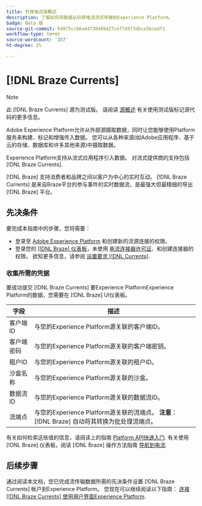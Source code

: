 ```yaml
---
title: 钎焊电流源概述
description: 了解如何将数据从钎焊电流流式传输到Experience Platform。
badge: Beta 版
source-git-commit: 64975ccb6a44730489427cef745f3dbce5bcedf1
workflow-type: tm+mt
source-wordcount: '357'
ht-degree: 2%

---
```


# [!DNL Braze Currents]

>[!NOTE]
>
>此 [!DNL Braze Currents] 源为测试版。 请阅读 [源概述](../../home.md#terms-and-conditions) 有关使用测试版标记源代码的更多信息。

Adobe Experience Platform允许从外部源摄取数据，同时让您能够使用Platform服务来构建、标记和增强传入数据。 您可以从各种来源(如Adobe应用程序、基于云的存储、数据库和许多其他来源)中摄取数据。

Experience Platform支持从流式应用程序引入数据。 对流式提供商的支持包括 [!DNL Braze Currents].

[!DNL Braze] 支持消费者和品牌之间以客户为中心的实时互动。 [!DNL Braze Currents] 是来自Braze平台的参与事件的实时数据流，是最强大但最精细的导出 [!DNL Braze] 平台。

## 先决条件

要完成本指南中的步骤，您将需要：

* 登录至 [Adobe Experience Platform](https://platform.adobe.com) 和创建新的流源连接的权限。
* 登录您的 [[!DNL Braze] 仪表板](https://dashboard.braze.com/sign_in)，未使用 [电流连接器许可证](https://www.braze.com/docs/user_guide/data_and_analytics/braze_currents)、和创建连接器的权限。 欲知更多信息，请参阅 [设置要求 [!DNL Currents]](https://www.braze.com/docs/user_guide/data_and_analytics/braze_currents/setting_up_currents/#requirements).

### 收集所需的凭据

要成功提交 [!DNL Braze Currents] 要Experience PlatformExperience Platform的数据，您需要在 [!DNL Braze] UI仪表板。

| 字段 | 描述 |
| --- | --- |
| 客户端ID | 与您的Experience Platform源关联的客户端ID。 |
| 客户端密码 | 与您的Experience Platform源关联的客户端密钥。 |
| 租户ID | 与您的Experience Platform源关联的租户ID。 |
| 沙盒名称 | 与您的Experience Platform源关联的沙盒。 |
| 数据流ID | 与您的Experience Platform源关联的数据流ID。 |
| 流端点 | 与您的Experience Platform源关联的流端点。 **注意**： [!DNL Braze] 自动将其转换为批处理流端点。 |

有关如何检索这些值的信息，请阅读上的指南 [Platform API快速入门](../../../landing/api-authentication.md). 有关使用 [!DNL Braze] 仪表板，阅读 [!DNL Braze] 操作方法指南 [导航到电流](https://www.braze.com/docs/user_guide/data_and_analytics/braze_currents/setting_up_currents/#step-2-navigate-to-currents).

## 后续步骤

通过阅读本文档，您已完成流传输数据所需的先决条件设置 [!DNL Braze Currents] 帐户到Experience Platform。 您现在可以继续阅读以下指南： [连接 [!DNL Braze Currents] 使用用户界面Experience Platform](../../tutorials/ui/create/marketing-automation/braze.md).